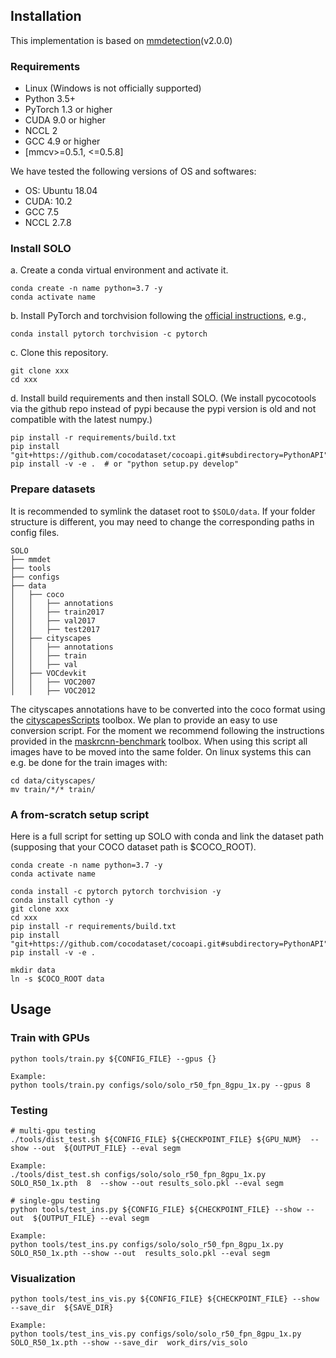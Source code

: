 ## Installation
This implementation is based on [mmdetection](https://github.com/open-mmlab/mmdetection)(v2.0.0)

### Requirements

- Linux (Windows is not officially supported)
- Python 3.5+
- PyTorch 1.3 or higher
- CUDA 9.0 or higher
- NCCL 2
- GCC 4.9 or higher
- [mmcv>=0.5.1, <=0.5.8]

We have tested the following versions of OS and softwares:

- OS: Ubuntu 18.04
- CUDA: 10.2
- GCC 7.5
- NCCL 2.7.8

### Install SOLO

a. Create a conda virtual environment and activate it.

```shell
conda create -n name python=3.7 -y
conda activate name
```

b. Install PyTorch and torchvision following the [official instructions](https://pytorch.org/), e.g.,

```shell
conda install pytorch torchvision -c pytorch
```

c. Clone this repository.

```shell
git clone xxx
cd xxx
```

d. Install build requirements and then install SOLO.
(We install pycocotools via the github repo instead of pypi because the pypi version is old and not compatible with the latest numpy.)

```shell
pip install -r requirements/build.txt
pip install "git+https://github.com/cocodataset/cocoapi.git#subdirectory=PythonAPI"
pip install -v -e .  # or "python setup.py develop"
```

### Prepare datasets

It is recommended to symlink the dataset root to `$SOLO/data`.
If your folder structure is different, you may need to change the corresponding paths in config files.

```
SOLO
├── mmdet
├── tools
├── configs
├── data
│   ├── coco
│   │   ├── annotations
│   │   ├── train2017
│   │   ├── val2017
│   │   ├── test2017
│   ├── cityscapes
│   │   ├── annotations
│   │   ├── train
│   │   ├── val
│   ├── VOCdevkit
│   │   ├── VOC2007
│   │   ├── VOC2012

```
The cityscapes annotations have to be converted into the coco format using the [cityscapesScripts](https://github.com/mcordts/cityscapesScripts) toolbox.
We plan to provide an easy to use conversion script. For the moment we recommend following the instructions provided in the
[maskrcnn-benchmark](https://github.com/facebookresearch/maskrcnn-benchmark/tree/master/maskrcnn_benchmark/data) toolbox. When using this script all images have to be moved into the same folder. On linux systems this can e.g. be done for the train images with:
```shell
cd data/cityscapes/
mv train/*/* train/
```

### A from-scratch setup script

Here is a full script for setting up SOLO with conda and link the dataset path (supposing that your COCO dataset path is $COCO_ROOT).

```shell
conda create -n name python=3.7 -y
conda activate name

conda install -c pytorch pytorch torchvision -y
conda install cython -y
git clone xxx
cd xxx
pip install -r requirements/build.txt
pip install "git+https://github.com/cocodataset/cocoapi.git#subdirectory=PythonAPI"
pip install -v -e .

mkdir data
ln -s $COCO_ROOT data
```

## Usage

### Train with GPUs
    python tools/train.py ${CONFIG_FILE} --gpus {}
    
    Example:
    python tools/train.py configs/solo/solo_r50_fpn_8gpu_1x.py --gpus 8

### Testing
    # multi-gpu testing
    ./tools/dist_test.sh ${CONFIG_FILE} ${CHECKPOINT_FILE} ${GPU_NUM}  --show --out  ${OUTPUT_FILE} --eval segm
    
    Example: 
    ./tools/dist_test.sh configs/solo/solo_r50_fpn_8gpu_1x.py SOLO_R50_1x.pth  8  --show --out results_solo.pkl --eval segm

    # single-gpu testing
    python tools/test_ins.py ${CONFIG_FILE} ${CHECKPOINT_FILE} --show --out  ${OUTPUT_FILE} --eval segm
    
    Example: 
    python tools/test_ins.py configs/solo/solo_r50_fpn_8gpu_1x.py  SOLO_R50_1x.pth --show --out  results_solo.pkl --eval segm


### Visualization

    python tools/test_ins_vis.py ${CONFIG_FILE} ${CHECKPOINT_FILE} --show --save_dir  ${SAVE_DIR}
    
    Example: 
    python tools/test_ins_vis.py configs/solo/solo_r50_fpn_8gpu_1x.py  SOLO_R50_1x.pth --show --save_dir  work_dirs/vis_solo
